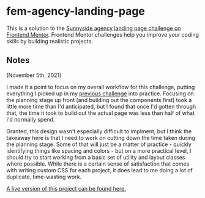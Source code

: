 # fem-agency-landing-page

This is a solution to the [Sunnyside agency landing page challenge on Frontend Mentor](https://www.frontendmentor.io/challenges/sunnyside-agency-landing-page-7yVs3B6ef). Frontend Mentor challenges help you improve your coding skills by building realistic projects.

## Notes

(November 5th, 2021)

I made it a point to focus on my overall workflow for this challenge, putting everything I picked up in my [previous challenge](https://github.com/Sakeran/fem-space-tourism-site) into practice. Focusing on the planning stage up front (and building out the components first) took a little more time than I'd anticipated, but I found that once I'd gotten through that, the time it took to build out the actual page was less than half of what I'd normally spend.

Granted, this design wasn't especially difficult to implment, but I think the takeaway here is that I need to work on cutting down the time taken during the planning stage. Some of that will just be a matter of practice - quickly identifying things like spacing and colors - but on a more practical level, I should try to start working from a basic set of utility and layout classes where possible. While there is a certain sense of satisfaction that comes with writing custom CSS for each project, it does lead to me doing a lot of duplicate, time-wasting work.

[A live version of this project can be found here.](https://interesting-club.surge.sh/)